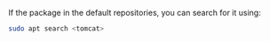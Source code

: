 If the package in the default repositories, you can search for it using:

```bash
sudo apt search <tomcat>
```
